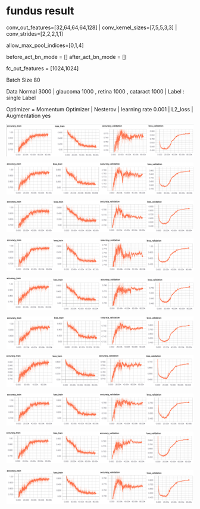 # fundus result 

conv_out_features=[32,64,64,64,128] | conv_kernel_sizes=[7,5,5,3,3] | conv_strides=[2,2,2,1,1]

allow_max_pool_indices=[0,1,4]

before_act_bn_mode = [] after_act_bn_mode = []

fc_out_features = [1024,1024]

Batch Size 80

Data Normal 3000 | glaucoma 1000 , retina 1000 , cataract 1000 | Label : single Label

Optimizer = Momentum Optimizer | Nesterov | learning rate 0.001 | L2_loss | Augmentation yes


![Alt_text](../../readme_pic/fundus_6_0_result.png)

![Alt_text](../../readme_pic/fundus_6_1_result.png)

![Alt_text](../../readme_pic/fundus_6_2_result_.png)

![Alt_text](../../readme_pic/fundus_6_3_result.png)

![Alt_text](../../readme_pic/fundus_6_4_result.png)

![Alt_text](../../readme_pic/fundus_6_5_result.png)

![Alt_text](../../readme_pic/fundus_6_6_result.png)

![Alt_text](../../readme_pic/fundus_6_7_result.png)

![Alt_text](../../readme_pic/fundus_6_8_result.png)

![Alt_text](../../readme_pic/fundus_6_9_result.png)



